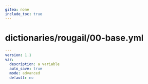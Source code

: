 ```yaml
---
gitea: none
include_toc: true
---
```

# dictionaries/rougail/00-base.yml

```yaml
---
version: 1.1
var:
  description: a variable
  auto_save: true
  mode: advanced
  default: no
```
